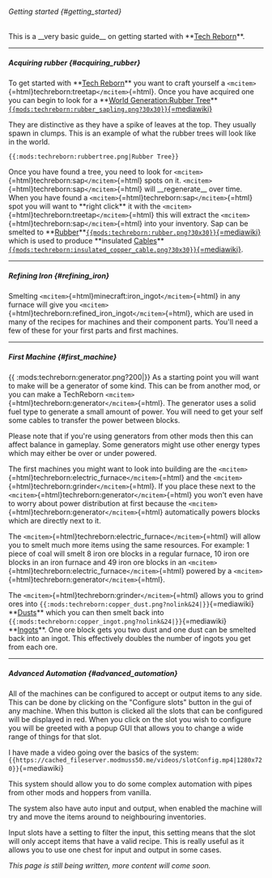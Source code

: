 ###### Getting started {#getting_started}

This is a \_\_very basic guide\_\_ on getting started with \*\*[Tech
Reborn](https://www.curseforge.com/minecraft/mc-mods/techreborn "wikilink")\*\*.

------------------------------------------------------------------------

##### Acquiring rubber {#acquiring_rubber}

To get started with \*\*[Tech
Reborn](https://www.curseforge.com/minecraft/mc-mods/techreborn "wikilink")\*\*
you want to craft yourself a
`<mcitem>`{=html}techreborn:treetap`</mcitem>`{=html}. Once you have
acquired one you can begin to look for a \*\*[World Generation:Rubber
Tree](World_Generation:Rubber_Tree "wikilink")\*\*
[`{{mods:techreborn:rubber_sapling.png?30x30}}`{=mediawiki}](world_generation:rubber_tree "wikilink")

They are distinctive as they have a spike of leaves at the top. They
usually spawn in clumps. This is an example of what the rubber trees
will look like in the world.

```{=mediawiki}
{{:mods:techreborn:rubbertree.png|Rubber Tree}}
```
Once you have found a tree, you need to look for
`<mcitem>`{=html}techreborn:sap`</mcitem>`{=html} spots on it.
`<mcitem>`{=html}techreborn:sap`</mcitem>`{=html} will
\_\_regenerate\_\_ over time. When you have found a
`<mcitem>`{=html}techreborn:sap`</mcitem>`{=html} spot you will want to
\*\*right click\*\* it with the
`<mcitem>`{=html}techreborn:treetap`</mcitem>`{=html} this will extract
the `<mcitem>`{=html}techreborn:sap`</mcitem>`{=html} into your
inventory. Sap can be smelted to
\*\*[Rubber](Items:Part:Rubber "wikilink")\*\*[`{{mods:techreborn:rubber.png?30x30}}`{=mediawiki}](Items:Part:Rubber "wikilink")
which is used to produce \*\*insulated
[Cables](Energy:Cables "wikilink")\*\*
[`{{mods:techreborn:insulated_copper_cable.png?30x30}}`{=mediawiki}](Energy:Cables "wikilink").

------------------------------------------------------------------------

##### Refining Iron {#refining_iron}

Smelting `<mcitem>`{=html}minecraft:iron_ingot`</mcitem>`{=html} in any
furnace will give you
`<mcitem>`{=html}techreborn:refined_iron_ingot`</mcitem>`{=html}, which
are used in many of the recipes for machines and their component parts.
You\'ll need a few of these for your first parts and first machines.

------------------------------------------------------------------------

##### First Machine {#first_machine}

{{ :mods:techreborn:generator.png?200\|}} As a starting point you will
want to make will be a generator of some kind. This can be from another
mod, or you can make a TechReborn
`<mcitem>`{=html}techreborn:generator`</mcitem>`{=html}. The generator
uses a solid fuel type to generate a small amount of power. You will
need to get your self some cables to transfer the power between blocks.

Please note that if you\'re using generators from other mods then this
can affect balance in gameplay. Some generators might use other energy
types which may either be over or under powered.

The first machines you might want to look into building are the
`<mcitem>`{=html}techreborn:electric_furnace`</mcitem>`{=html} and the
`<mcitem>`{=html}techreborn:grinder`</mcitem>`{=html}. If you place
these next to the
`<mcitem>`{=html}techreborn:generator`</mcitem>`{=html} you won\'t even
have to worry about power distribution at first because the
`<mcitem>`{=html}techreborn:generator`</mcitem>`{=html} automatically
powers blocks which are directly next to it.

The `<mcitem>`{=html}techreborn:electric_furnace`</mcitem>`{=html} will
allow you to smelt much more items using the same resources. For
example: 1 piece of coal will smelt 8 iron ore blocks in a regular
furnace, 10 iron ore blocks in an iron furnace and 49 iron ore blocks in
an `<mcitem>`{=html}techreborn:electric_furnace`</mcitem>`{=html}
powered by a `<mcitem>`{=html}techreborn:generator`</mcitem>`{=html}.

The `<mcitem>`{=html}techreborn:grinder`</mcitem>`{=html} allows you to
grind ores into
`{{:mods:techreborn:copper_dust.png?nolink&24|}}`{=mediawiki}
\*\*[Dusts](items:dust "wikilink")\*\* which you can then smelt back
into `{{:mods:techreborn:copper_ingot.png?nolink&24|}}`{=mediawiki}
\*\*[Ingots](items:ingot "wikilink")\*\*. One ore block gets you two
dust and one dust can be smelted back into an ingot. This effectively
doubles the number of ingots you get from each ore.

------------------------------------------------------------------------

##### Advanced Automation {#advanced_automation}

All of the machines can be configured to accept or output items to any
side. This can be done by clicking on the \"Configure slots\" button in
the gui of any machine. When this button is clicked all the slots that
can be configured will be displayed in red. When you click on the slot
you wish to configure you will be greeted with a popup GUI that allows
you to change a wide range of things for that slot.

I have made a video going over the basics of the system:
`{{https://cached_fileserver.modmuss50.me/videos/slotConfig.mp4|1280x720}}`{=mediawiki}

This system should allow you to do some complex automation with pipes
from other mods and hoppers from vanilla.

The system also have auto input and output, when enabled the machine
will try and move the items around to neighbouring inventories.

Input slots have a setting to filter the input, this setting means that
the slot will only accept items that have a valid recipe. This is really
useful as it allows you to use one chest for input and output in some
cases.

*This page is still being written, more content will come soon.*
